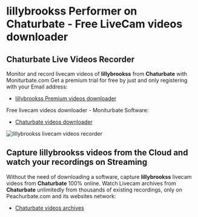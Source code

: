 # lillybrookss Performer on Chaturbate - Free LiveCam videos downloader

## Chaturbate Live Videos Recorder

Monitor and record livecam videos of **lillybrookss** from **Chaturbate** with Moniturbate.com
Get a premium trial for free by just and only registering with your Email address:
* [lillybrookss Premium videos downloader](https://moniturbate.com/request-demo-licence-key.html)

Free livecam videos downloader - Moniturbate Software:
* [Chaturbate videos downloader](https://moniturbate.com/moniturbate-download-software.html)

![lillybrookss livecam videos recorder](https://peachurnet.com/templates/moniturbate-software.png)


## Capture lillybrookss videos from the Cloud and watch your recordings on Streaming

Without the need of downloading a software, capture **lillybrookss** livecam videos from **Chaturbate** 100% online.
Watch Livecam archives from **Chaturbate** unlimitedly from thousands of existing recordings, only on Peachurbate.com and its websites network:
* [Chaturbate videos archives](https://peachurnet.com/)